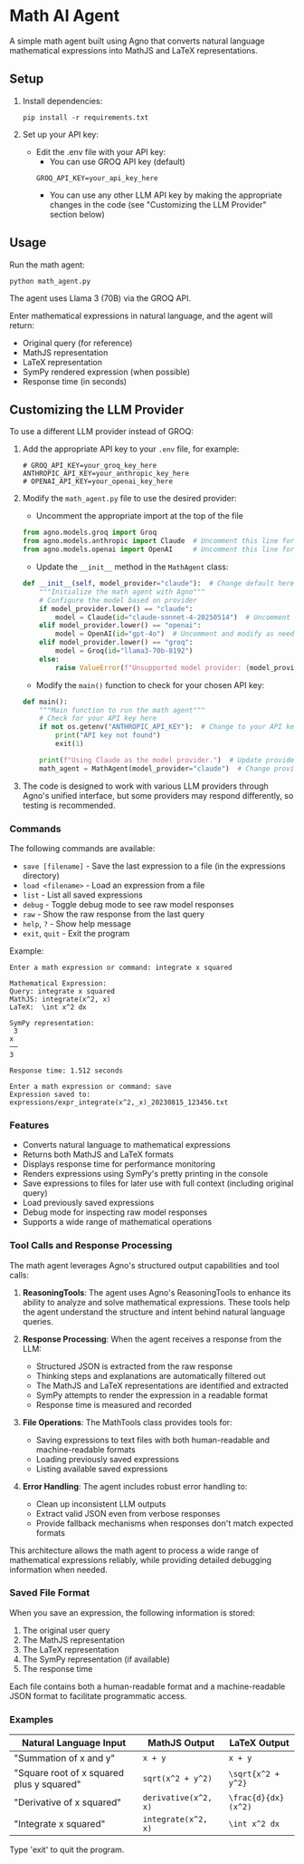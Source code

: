 # Math AI Agent

A simple math agent built using Agno that converts natural language mathematical expressions into MathJS and LaTeX representations.

## Setup

1. Install dependencies:

   ```
   pip install -r requirements.txt
   ```

2. Set up your API key:
   - Edit the .env file with your API key:
     - You can use GROQ API key (default)
     ```
     GROQ_API_KEY=your_api_key_here
     ```
     - You can use any other LLM API key by making the appropriate changes in the code (see "Customizing the LLM Provider" section below)

## Usage

Run the math agent:

```
python math_agent.py
```

The agent uses Llama 3 (70B) via the GROQ API.

Enter mathematical expressions in natural language, and the agent will return:

- Original query (for reference)
- MathJS representation
- LaTeX representation
- SymPy rendered expression (when possible)
- Response time (in seconds)

## Customizing the LLM Provider

To use a different LLM provider instead of GROQ:

1. Add the appropriate API key to your `.env` file, for example:

   ```
   # GROQ_API_KEY=your_groq_key_here
   ANTHROPIC_API_KEY=your_anthropic_key_here
   # OPENAI_API_KEY=your_openai_key_here
   ```

2. Modify the `math_agent.py` file to use the desired provider:

   - Uncomment the appropriate import at the top of the file

   ```python
   from agno.models.groq import Groq
   from agno.models.anthropic import Claude  # Uncomment this line for Claude
   from agno.models.openai import OpenAI     # Uncomment this line for OpenAI
   ```

   - Update the `__init__` method in the `MathAgent` class:

   ```python
   def __init__(self, model_provider="claude"):  # Change default here
       """Initialize the math agent with Agno"""
       # Configure the model based on provider
       if model_provider.lower() == "claude":
           model = Claude(id="claude-sonnet-4-20250514")  # Uncomment and modify as needed
       elif model_provider.lower() == "openai":
           model = OpenAI(id="gpt-4o")  # Uncomment and modify as needed
       elif model_provider.lower() == "groq":
           model = Groq(id="llama3-70b-8192")
       else:
           raise ValueError(f"Unsupported model provider: {model_provider}")
   ```

   - Modify the `main()` function to check for your chosen API key:

   ```python
   def main():
       """Main function to run the math agent"""
       # Check for your API key here
       if not os.getenv("ANTHROPIC_API_KEY"):  # Change to your API key
           print("API key not found")
           exit(1)

       print(f"Using Claude as the model provider.")  # Update provider name
       math_agent = MathAgent(model_provider="claude")  # Change provider
   ```

3. The code is designed to work with various LLM providers through Agno's unified interface, but some providers may respond differently, so testing is recommended.

### Commands

The following commands are available:

- `save [filename]` - Save the last expression to a file (in the expressions directory)
- `load <filename>` - Load an expression from a file
- `list` - List all saved expressions
- `debug` - Toggle debug mode to see raw model responses
- `raw` - Show the raw response from the last query
- `help`, `?` - Show help message
- `exit`, `quit` - Exit the program

Example:

```
Enter a math expression or command: integrate x squared

Mathematical Expression:
Query: integrate x squared
MathJS: integrate(x^2, x)
LaTeX:  \int x^2 dx

SymPy representation:
 3
x
──
3

Response time: 1.512 seconds

Enter a math expression or command: save
Expression saved to: expressions/expr_integrate(x^2,_x)_20230815_123456.txt
```

### Features

- Converts natural language to mathematical expressions
- Returns both MathJS and LaTeX formats
- Displays response time for performance monitoring
- Renders expressions using SymPy's pretty printing in the console
- Save expressions to files for later use with full context (including original query)
- Load previously saved expressions
- Debug mode for inspecting raw model responses
- Supports a wide range of mathematical operations

### Tool Calls and Response Processing

The math agent leverages Agno's structured output capabilities and tool calls:

1. **ReasoningTools**: The agent uses Agno's ReasoningTools to enhance its ability to analyze and solve mathematical expressions. These tools help the agent understand the structure and intent behind natural language queries.

2. **Response Processing**: When the agent receives a response from the LLM:

   - Structured JSON is extracted from the raw response
   - Thinking steps and explanations are automatically filtered out
   - The MathJS and LaTeX representations are identified and extracted
   - SymPy attempts to render the expression in a readable format
   - Response time is measured and recorded

3. **File Operations**: The MathTools class provides tools for:

   - Saving expressions to text files with both human-readable and machine-readable formats
   - Loading previously saved expressions
   - Listing available saved expressions

4. **Error Handling**: The agent includes robust error handling to:
   - Clean up inconsistent LLM outputs
   - Extract valid JSON even from verbose responses
   - Provide fallback mechanisms when responses don't match expected formats

This architecture allows the math agent to process a wide range of mathematical expressions reliably, while providing detailed debugging information when needed.

### Saved File Format

When you save an expression, the following information is stored:

1. The original user query
2. The MathJS representation
3. The LaTeX representation
4. The SymPy representation (if available)
5. The response time

Each file contains both a human-readable format and a machine-readable JSON format to facilitate programmatic access.

### Examples

| Natural Language Input                    | MathJS Output        | LaTeX Output        |
| ----------------------------------------- | -------------------- | ------------------- |
| "Summation of x and y"                    | `x + y`              | `x + y`             |
| "Square root of x squared plus y squared" | `sqrt(x^2 + y^2)`    | `\sqrt{x^2 + y^2}`  |
| "Derivative of x squared"                 | `derivative(x^2, x)` | `\frac{d}{dx}(x^2)` |
| "Integrate x squared"                     | `integrate(x^2, x)`  | `\int x^2 dx`       |

Type 'exit' to quit the program.

